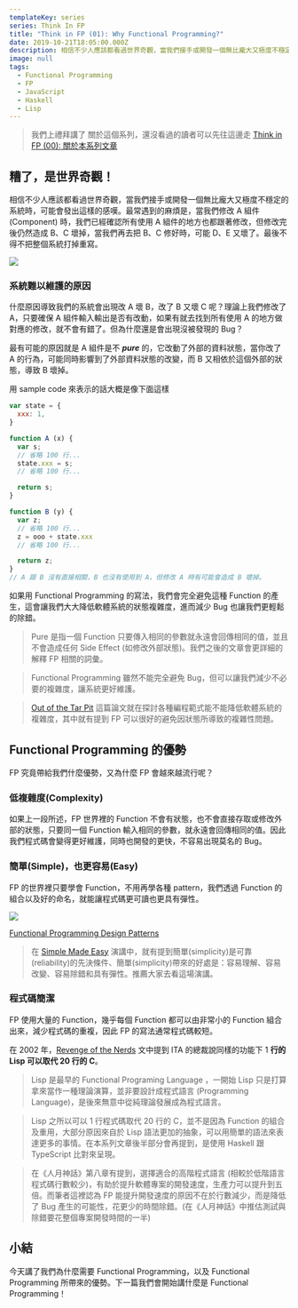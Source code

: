 ```yaml
---
templateKey: series
series: Think In FP
title: "Think in FP (01): Why Functional Programming?"
date: 2019-10-21T18:05:00.000Z
description: 相信不少人應該都看過世界奇觀，當我們接手或開發一個無比龐大又極度不穩定的系統時，可能會發出這樣的感嘆。最常遇到的麻煩是，當我們修改 A 組件(Component) 時，我們已經確認所有使用 A 組件的地方也都跟著修改，但修改完後仍然造成 B、Ｃ 壞掉，當我們再去把 B、Ｃ 修好時，可能 D、Ｅ 又壞了。最後不得不把整個系統打掉重寫。
image: null
tags:
  - Functional Programming
  - FP
  - JavaScript
  - Haskell
  - Lisp
---
```


> 我們上禮拜講了 關於這個系列，還沒看過的讀者可以先往這邊走 [Think in FP (00): 關於本系列文章](https://blog.jerry-hong.com/series/fp/think-in-fp-00/)

## 糟了，是世界奇觀！

相信不少人應該都看過世界奇觀，當我們接手或開發一個無比龐大又極度不穩定的系統時，可能會發出這樣的感嘆。最常遇到的麻煩是，當我們修改 A 組件(Component) 時，我們已經確認所有使用 A 組件的地方也都跟著修改，但修改完後仍然造成 B、C 壞掉，當我們再去把 B、C 修好時，可能 D、E 又壞了。最後不得不把整個系統打掉重寫。

![](/img/terrible-world.gif)

### 系統難以維護的原因

什麼原因導致我們的系統會出現改 A 壞 B，改了 B 又壞 C 呢？理論上我們修改了 A，只要確保 A 組件輸入輸出是否有改動，如果有就去找到所有使用 A 的地方做對應的修改，就不會有錯了。但為什麼還是會出現沒被發現的 Bug？

最有可能的原因就是 A 組件是不 ***pure*** 的，它改動了外部的資料狀態，當你改了 A 的行為，可能同時影響到了外部資料狀態的改變，而 B 又相依於這個外部的狀態，導致 B 壞掉。

用 sample code 來表示的話大概是像下面這樣

```javascript
var state = {
  xxx: 1,
}

function A (x) {
  var s;
  // 省略 100 行...
  state.xxx = s;
  // 省略 100 行...

  return s;
}

function B (y) {
  var z;
  // 省略 100 行...
  z = ooo + state.xxx
  // 省略 100 行...

  return z;
}
// A 跟 B 沒有直接相關，B 也沒有使用到 A，但修改 A 時有可能會造成 B 壞掉。
```

如果用 Functional Programming 的寫法，我們會完全避免這種 Function 的產生，這會讓我們大大降低軟體系統的狀態複雜度，進而減少 Bug 也讓我們更輕鬆的除錯。

> Pure 是指一個 Function 只要傳入相同的參數就永遠會回傳相同的值，並且不會造成任何 Side Effect (如修改外部狀態)。我們之後的文章會更詳細的解釋 FP 相關的詞彙。

> Functional Programming 雖然不能完全避免 Bug，但可以讓我們減少不必要的複雜度，讓系統更好維護。

> [Out of the Tar Pit](http://curtclifton.net/papers/MoseleyMarks06a.pdf?fbclid=IwAR0gb8bUhNOewLehDjazJapgwIQAFaG6NEGiL_WWpLqXs1c8KaIKtJAZCiE) 這篇論文就在探討各種編程範式能不能降低軟體系統的複雜度，其中就有提到 FP 可以很好的避免因狀態所導致的複雜性問題。

## Functional Programming 的優勢

FP 究竟帶給我們什麼優勢，又為什麼 FP 會越來越流行呢？

### 低複雜度(Complexity)

如果上一段所述，FP 世界裡的 Function 不會有狀態，也不會直接存取或修改外部的狀態，只要同一個 Function 輸入相同的參數，就永遠會回傳相同的值。因此我們程式碼會變得更好維護，同時也開發的更快，不容易出現莫名的 Bug。

### 簡單(Simple)，也更容易(Easy)

FP 的世界裡只要學會 Function，不用再學各種 pattern，我們透過 Function 的組合以及好的命名，就能讓程式碼更可讀也更具有彈性。

![](/img/all-functions.png)

[Functional Programming Design Patterns](https://vimeo.com/113588389) 

> 在 [Simple Made Easy](https://www.infoq.com/presentations/Simple-Made-Easy/) 演講中，就有提到簡單(simplicity)是可靠(reliability)的先決條件、簡單(simplicity)帶來的好處是：容易理解、容易改變、容易除錯和具有彈性。推薦大家去看這場演講。

### 程式碼簡潔

FP 使用大量的 Function，幾乎每個 Function 都可以由非常小的 Function 組合出來，減少程式碼的重複，因此 FP 的寫法通常程式碼較短。

在 2002 年，[Revenge of the Nerds](http://www.paulgraham.com/icad.html) 文中提到 ITA 的總裁說同樣的功能下 1 **行的 Lisp 可以取代 20 行的 C**。

> Lisp 是最早的 Functional Programing Language ，一開始 Lisp 只是打算拿來當作一種理論演算，並非要設計成程式語言 (Programming Language)，是後來無意中從純理論發展成為程式語言。

> Lisp 之所以可以 1 行程式碼取代 20 行的 C，並不是因為 Function 的組合及重用，大部分原因來自於 Lisp 語法更加的抽象，可以用簡單的語法來表達更多的事情。在本系列文章後半部分會再提到，是使用 Haskell 跟 TypeScript 比對來呈現。

> 在《人月神話》第八章有提到，選擇適合的高階程式語言 (相較於低階語言程式碼行數較少)，有助於提升軟體專案的開發速度，生產力可以提升到五倍。而筆者這裡認為 FP 能提升開發速度的原因不在於行數減少，而是降低了 Bug 產生的可能性，花更少的時間除錯。(在《人月神話》中推估測試與除錯要花整個專案開發時間的一半)

## 小結

今天講了我們為什麼需要 Functional Programming，以及 Functional Programming 所帶來的優勢。下一篇我們會開始講什麼是 Functional Programming！